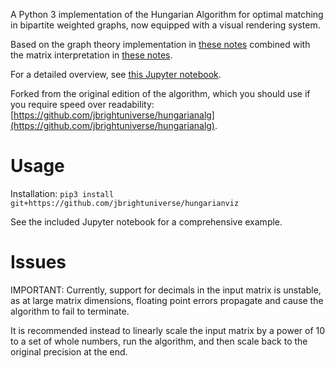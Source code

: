A Python 3 implementation of the Hungarian Algorithm for optimal matching in bipartite weighted graphs, now equipped with a visual rendering system.

Based on the graph theory implementation in [these notes](http://www.cse.ust.hk/~golin/COMP572/Notes/Matching.pdf) combined with the matrix interpretation in [these notes](https://montoya.econ.ubc.ca/Econ514/hungarian.pdf).

For a detailed overview, see [this Jupyter notebook](https://github.com/jbrightuniverse/Hungarian-Algorithm-No.-5/blob/main/HungarianAlgorithm.ipynb).

Forked from the original edition of the algorithm, which you should use if you require speed over readability: [https://github.com/jbrightuniverse/hungarianalg](https://github.com/jbrightuniverse/hungarianalg).

# Usage

Installation: `pip3 install git+https://github.com/jbrightuniverse/hungarianviz`

See the included Jupyter notebook for a comprehensive example.

# Issues

IMPORTANT: Currently, support for decimals in the input matrix is unstable, as at large matrix dimensions, floating point errors propagate and cause the algorithm to fail to terminate. 

It is recommended instead to linearly scale the input matrix by a power of 10 to a set of whole numbers, run the algorithm, and then scale back to the original precision at the end.
